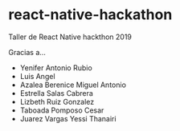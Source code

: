# react-native-hackathon
Taller de React Native hackthon 2019


Gracias a...

* Yenifer Antonio Rubio
* Luis Angel
* Azalea Berenice Miguel Antonio
* Estrella Salas Cabrera
* Lizbeth Ruiz Gonzalez
* Taboada Pomposo Cesar
* Juarez Vargas Yessi Thanairi
